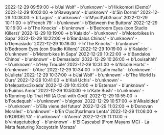 2022-12-29 09:59:00 -> b'Jai Wolf' - b'unknown' - b'Hikikomori (Demo)'
2022-12-29 10:02:00 -> b'Rawayana' - b'unknown' - b'Sin Dormir'
2022-12-29 10:08:00 -> b'Lagos' - b'unknown' - b'M\xc3\xb3naco'
2022-12-29 10:11:00 -> b'French 79' - b'unknown' - b'Between the Buttons'
2022-12-29 10:16:00 -> b'The Knocks' - b'unknown' - b'Bedroom Eyes (con Studio Killers)'
2022-12-29 10:19:00 -> b'Kalaido' - b'unknown' - b'Motorbikes In Sapa'
2022-12-29 10:22:00 -> b'Bandalos Chinos' - b'unknown' - b'Demasiado'
2022-12-29 10:16:00 -> b'The Knocks' - b'unknown' - b'Bedroom Eyes (con Studio Killers)'
2022-12-29 10:19:00 -> b'Kalaido' - b'unknown' - b'Motorbikes In Sapa'
2022-12-29 10:22:00 -> b'Bandalos Chinos' - b'unknown' - b'Demasiado'
2022-12-29 10:26:00 -> b'Louisahhh' - b'unknown' - b'Hey Trouble'
2022-12-29 10:31:00 -> b'Nicole Horts' - b'unknown' - b'Aire'
2022-12-29 10:34:00 -> b'Latin mafia' - b'unknown' - b'Julieta'
2022-12-29 10:37:00 -> b'Jai Wolf' - b'unknown' - b'The World Is Ours'
2022-12-29 10:41:00 -> b'Kali Uchis' - b'unknown' - b'telepat\xc3\xada'
2022-12-29 10:43:00 -> b'Esteman' - b'unknown' - b'Fuimos Amor'
2022-12-29 10:50:00 -> b'Kate Bush' - b'unknown' - b'Running Up That Hill (A Deal with God)'
2022-12-29 10:55:00 -> b'Foudeqush' - b'unknown' - b'signos'
2022-12-29 10:57:00 -> b'Alkaloides' - b'unknown' - b'Ella viene del futuro'
2022-12-29 11:02:00 -> b'Donovan Morales' - b'unknown' - b'En C\xc3\xa1mara Lenta'
2022-12-29 11:06:00 -> b'KORDELYA' - b'unknown' - b'Acero'
2022-12-29 11:11:00 -> b'vintagetubelug' - b'unknown' - b'El Cascabel (From Mayans MC) - La Mata featuring Xocoyotzin Moraza'

